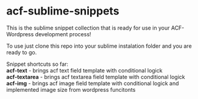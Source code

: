 # acf-sublime-snippets
This is the sublime snippet collection that is ready for use in your ACF-Wordpress development process!

To use just clone this repo into your sublime instalation folder and you are ready to go.

Snippet shortcuts so far:<br>
<b>acf-text</b> - brings acf text field template with conditional logick<br>
<b>acf-textarea</b> - brings acf textarea field template with conditional logick<br>
<b>acf-img</b> - brings acf image field template with conditional logick and implemented image size from wordpress funcitonts
